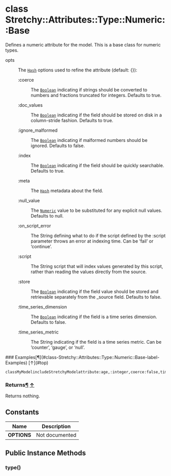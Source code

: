# class Stretchy::Attributes::Type::Numeric::Base [](#class-Stretchy::Attributes::Type::Numeric::Base) [](#top)
Defines a numeric attribute for the model. This is a base class for numeric types.

<dl class="rdoc-list note-list">
<dt>opts
</dt>
<dd>
<p>The <a href="../Hash.html"><code>Hash</code></a> options used to refine the attribute (default: {}):</p>
<dl class="rdoc-list note-list">
<dt>:coerce
</dt>
<dd>
<p>The <a href="../Boolean.html"><code>Boolean</code></a> indicating if strings should be converted to numbers and fractions truncated for integers. Defaults to true.</p>
</dd>
<dt>:doc_values
</dt>
<dd>
<p>The <a href="../Boolean.html"><code>Boolean</code></a> indicating if the field should be stored on disk in a column-stride fashion. Defaults to true.</p>
</dd>
<dt>:ignore_malformed
</dt>
<dd>
<p>The <a href="../Boolean.html"><code>Boolean</code></a> indicating if malformed numbers should be ignored. Defaults to false.</p>
</dd>
<dt>:index
</dt>
<dd>
<p>The <a href="../Boolean.html"><code>Boolean</code></a> indicating if the field should be quickly searchable. Defaults to true.</p>
</dd>
<dt>:meta
</dt>
<dd>
<p>The <a href="../Hash.html"><code>Hash</code></a> metadata about the field.</p>
</dd>
<dt>:null_value
</dt>
<dd>
<p>The <a href="../Numeric.html"><code>Numeric</code></a> value to be substituted for any explicit null values. Defaults to null.</p>
</dd>
<dt>:on_script_error
</dt>
<dd>
<p>The String defining what to do if the script defined by the :script parameter throws an error at indexing time. Can be ‘fail’ or ‘continue’.</p>
</dd>
<dt>:script
</dt>
<dd>
<p>The String script that will index values generated by this script, rather than reading the values directly from the source.</p>
</dd>
<dt>:store
</dt>
<dd>
<p>The <a href="../Boolean.html"><code>Boolean</code></a> indicating if the field value should be stored and retrievable separately from the _source field. Defaults to false.</p>
</dd>
<dt>:time_series_dimension
</dt>
<dd>
<p>The <a href="../Boolean.html"><code>Boolean</code></a> indicating if the field is a time series dimension. Defaults to false.</p>
</dd>
<dt>:time_series_metric
</dt>
<dd>
<p>The String indicating if the field is a time series metric. Can be ‘counter’, ‘gauge’, or ‘null’.</p>
</dd>
</dl>
</dd>
</dl>
### Examples[¶](#class-Stretchy::Attributes::Type::Numeric::Base-label-Examples) [↑](#top)

```
classMyModelincludeStretchyModelattribute:age,:integer,coerce:false,time\_series\_dimension:trueend
```

### Returns[¶](#class-Stretchy::Attributes::Type::Numeric::Base-label-Returns) [↑](#top)

Returns nothing.

 ## Constants
 | Name | Description |
 | ---- | ----------- |
 | **OPTIONS[](#OPTIONS)** | Not documented |
 ## Public Instance Methods
 ### type() [](#method-i-type)
 